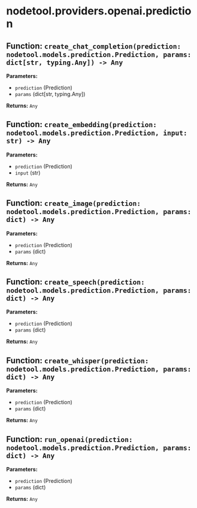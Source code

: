# nodetool.providers.openai.prediction

## Function: `create_chat_completion(prediction: nodetool.models.prediction.Prediction, params: dict[str, typing.Any]) -> Any`

**Parameters:**

- `prediction` (Prediction)
- `params` (dict[str, typing.Any])

**Returns:** `Any`

## Function: `create_embedding(prediction: nodetool.models.prediction.Prediction, input: str) -> Any`

**Parameters:**

- `prediction` (Prediction)
- `input` (str)

**Returns:** `Any`

## Function: `create_image(prediction: nodetool.models.prediction.Prediction, params: dict) -> Any`

**Parameters:**

- `prediction` (Prediction)
- `params` (dict)

**Returns:** `Any`

## Function: `create_speech(prediction: nodetool.models.prediction.Prediction, params: dict) -> Any`

**Parameters:**

- `prediction` (Prediction)
- `params` (dict)

**Returns:** `Any`

## Function: `create_whisper(prediction: nodetool.models.prediction.Prediction, params: dict) -> Any`

**Parameters:**

- `prediction` (Prediction)
- `params` (dict)

**Returns:** `Any`

## Function: `run_openai(prediction: nodetool.models.prediction.Prediction, params: dict) -> Any`

**Parameters:**

- `prediction` (Prediction)
- `params` (dict)

**Returns:** `Any`

